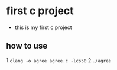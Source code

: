 # first c project 
- this is my first c project

## how to use
1.`clang -o agree agree.c -lcs50`
2.`./agree `
